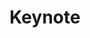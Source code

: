 ---
  name: 20d1t1k2
  title: Keynote
  content:
  category: Keynote
  format: Keynote
  speakers: 
    - Yves Caseau
  time_start: '09:15'
  time_end: '10:00'
  room: Auditorium
---